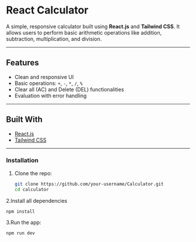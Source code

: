 # React Calculator

A simple, responsive calculator built using **React.js** and **Tailwind CSS**. It allows users to perform basic arithmetic operations like addition, subtraction, multiplication, and division.

---

## Features

- Clean and responsive UI
- Basic operations: `+`, `-`, `*`, `/`, `%`
- Clear all (AC) and Delete (DEL) functionalities
- Evaluation with error handling

---

## Built With

- [React.js](https://reactjs.org/)
- [Tailwind CSS](https://tailwindcss.com/)

---

### Installation

1. Clone the repo:
   ```bash
   git clone https://github.com/your-username/Calculator.git
   cd calculator

   ```
2.Install all dependencies
  ```bash
  npm install

  ```
3.Run the app:
  ```bash
  npm run dev
